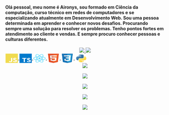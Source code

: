  #### Olá pessoal, meu nome é Aironys, sou formado em Ciência da computação, curso técnico em redes de computadores e se especializando atualmente em Desenvolvimento Web. Sou uma pessoa determinada em aprender e conhecer novos desafios. Procurando sempre uma solução para resolver os problemas. Tenho pontos fortes em atendimento ao cliente e vendas. E sempre procuro conhecer pessoas e culturas diferentes. 
<div align="center">
  <a href="https://github.com/Aironys1">
  <img height="180em" src="https://github-readme-stats.vercel.app/api?username=Aironys1&show_icons=true&theme=dracula&include_all_commits=true&count_private=true"/>
  <img height="180em" src="https://github-readme-stats.vercel.app/api/top-langs/?username=Aironys1&layout=compact&langs_count=7&theme=dracula"/>
</div>


<div>

  <img align="center" alt="Aironn-Js" height="30" width="40" src="https://raw.githubusercontent.com/devicons/devicon/master/icons/javascript/javascript-plain.svg">

  <img align="center" alt="Aironn-Ts" height="30" width="40" src="https://raw.githubusercontent.com/devicons/devicon/master/icons/typescript/typescript-plain.svg">

  <img align="center" alt="Aironn-React" height="30" width="40" src="https://raw.githubusercontent.com/devicons/devicon/master/icons/react/react-original.svg">

  <img align="center" alt="Aironn-HTML" height="30" width="40" src="https://raw.githubusercontent.com/devicons/devicon/master/icons/html5/html5-original.svg">

  <img align="center" alt="Aironn-CSS" height="30" width="40" src="https://raw.githubusercontent.com/devicons/devicon/master/icons/css3/css3-original.svg">

  <img align="center" alt="Aironn-Python" height="30" width="40" src="https://raw.githubusercontent.com/devicons/devicon/master/icons/python/python-original.svg">
  
</div>
 
<div align="center" > 
  <a href="#" target="_blank"><img src="https://img.shields.io/badge/YouTube-FF0000?style=for-the-badge&logo=youtube&logoColor=white" target="_blank"></a>

  <a href="https://www.instagram.com/aironys1/" target="_blank"><img src="https://img.shields.io/badge/-Instagram-%23E4405F?style=for-the-badge&logo=instagram&logoColor=white" target="_blank"></a>
 	
 <a href="https://discord.com/channels/@meAironys%20Garrido#2723" target="_blank"><img src="https://img.shields.io/badge/Discord-7289DA?style=for-the-badge&logo=discord&logoColor=white" target="_blank"></a>

  <a href = "mailto:aironysgarrido1@gmail.com"><img src="https://img.shields.io/badge/-Gmail-%23333?style=for-the-badge&logo=gmail&logoColor=white" target="_blank"></a>

  <a href="https://www.linkedin.com/in/aironys-garrido-61093474/" target="_blank"><img src="https://img.shields.io/badge/-LinkedIn-%230077B5?style=for-the-badge&logo=linkedin&logoColor=white" target="_blank"></a> 
 
  
 
</div>
